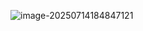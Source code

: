 ![image-20250714184847121](https://img2024.cnblogs.com/blog/2213660/202507/2213660-20250714184847166-1002956326.png)